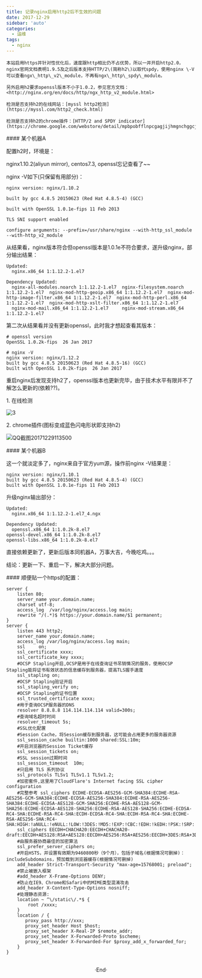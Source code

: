 ```yaml
---
title: 记录nginx启用http2后不生效的问题
date: 2017-12-29
sidebar: 'auto'
categories:
  - 运维
tags:
  - nginx
---
```


    本站启用https并针对性优化后，速度跟http相比仍不占优势，所以一并开启http2.0，nginx官网文档表明1.9.5及之后版本支持HTTP/2\(简称h2\)以取代spdy，使用nginx \-V可以查看ngx\_http\_v2\_module，不再有ngx\_http\_spdy\_module。

    另外启用h2要求openssl版本不小于1.0.2，参见官方文档：<http://nginx.org/en/docs/http/ngx_http_v2_module.html>

    检测是否支持h2的在线网站：[myssl http2检测](https://myssl.com/http2_check.html)

    检测是否支持h2的chrome插件：[HTTP/2 and SPDY indicator](https://chrome.google.com/webstore/detail/mpbpobfflnpcgagjijhmgnchggcjblin)

\#### 某个机器A

配置h2时，环境是：

nginx1.10.2\(aliyun mirror\), centos7.3, openssl忘记查看了\~\~

nginx \-V如下\(只保留有用部分\)：

```
nginx version: nginx/1.10.2

built by gcc 4.8.5 20150623 (Red Hat 4.8.5-4) (GCC) 

built with OpenSSL 1.0.1e-fips 11 Feb 2013

TLS SNI support enabled

configure arguments: --prefix=/usr/share/nginx --with-http_ssl_module --with-http_v2_module
```

从结果看，nginx版本符合但openssl版本是1.0.1e不符合要求，遂升级nginx，部分输出结果：

```
Updated:
  nginx.x86_64 1:1.12.2-1.el7                                                                                                                                                                                                                                                 

Dependency Updated:
  nginx-all-modules.noarch 1:1.12.2-1.el7  nginx-filesystem.noarch 1:1.12.2-1.el7  nginx-mod-http-geoip.x86_64 1:1.12.2-1.el7  nginx-mod-http-image-filter.x86_64 1:1.12.2-1.el7  nginx-mod-http-perl.x86_64 1:1.12.2-1.el7  nginx-mod-http-xslt-filter.x86_64 1:1.12.2-1.el7 
  nginx-mod-mail.x86_64 1:1.12.2-1.el7     nginx-mod-stream.x86_64 1:1.12.2-1.el7 
```

第二次从结果看并没有更新openssl，此时我才想起查看其版本：

```
# openssl version
OpenSSL 1.0.2k-fips  26 Jan 2017
 
# nginx -V
nginx version: nginx/1.12.2
built by gcc 4.8.5 20150623 (Red Hat 4.8.5-16) (GCC) 
built with OpenSSL 1.0.2k-fips  26 Jan 2017
```

重启nginx后发现支持h2了，openssl版本也更新完毕，由于技术水平有限并不了解怎么更新的\(依赖\?\?\)。

1\. 在线检测

![3](https://static.saintic.com/EauDouce/blog/201712291134263009.png)  

2\. chrome插件\(图标变成蓝色闪电形状即支持h2\)

![QQ截图20171229113500](https://static.saintic.com/EauDouce/blog/201712291136074192.png)  

\#### 某个机器B

这一个就淡定多了，nginx来自于官方yum源，操作前nginx \-V结果是：

```
nginx version: nginx/1.10.1
built by gcc 4.8.5 20150623 (Red Hat 4.8.5-4) (GCC) 
built with OpenSSL 1.0.1e-fips 11 Feb 2013
```

升级nginx输出部分：

```
Updated:
  nginx.x86_64 1:1.12.2-1.el7_4.ngx                                                                                                                                                                                                                                           

Dependency Updated:
  openssl.x86_64 1:1.0.2k-8.el7                                                         openssl-devel.x86_64 1:1.0.2k-8.el7                                                         openssl-libs.x86_64 1:1.0.2k-8.el7 
```

直接依赖更新了，更新后版本同机器A，万事大吉，今晚吃鸡。。。

结论：更新一下、重启一下，解决大部分问题。

\#### 顺便贴一个https的配置：

```
server {
    listen 80;
    server_name your.domain.name;
    charset utf-8;
    access_log  /var/log/nginx/access.log main;
    rewrite ^/(.*)$ https://your.domain.name/$1 permanent;
}
server {
    listen 443 http2;
    server_name your.domain.name;
    access_log /var/log/nginx/access.log main;
    ssl     on;
    ssl_certificate xxxx;
    ssl_certificate_key xxxx;
    #OCSP Stapling开启,OCSP是用于在线查询证书吊销情况的服务，使用OCSP Stapling能将证书有效状态的信息缓存到服务器，提高TLS握手速度
    ssl_stapling on;
    #OCSP Stapling验证开启
    ssl_stapling_verify on;
    #OCSP Stapling的证书位置
    ssl_trusted_certificate xxxx;
    #用于查询OCSP服务器的DNS
    resolver 8.8.8.8 114.114.114.114 valid=300s;
    #查询域名超时时间
    resolver_timeout 5s;
    #SSL优化配置
    #Session Cache，将Session缓存到服务器，这可能会占用更多的服务器资源
    ssl_session_cache builtin:1000 shared:SSL:10m;
    #开启浏览器的Session Ticket缓存
    ssl_session_tickets on;
    #SSL session过期时间
    ssl_session_timeout  10m;
    #只启用 TLS 系列协议
    ssl_protocols TLSv1 TLSv1.1 TLSv1.2;
    #加密套件,这里用了CloudFlare's Internet facing SSL cipher configuration
    #完整参考 ssl_ciphers ECDHE-ECDSA-AES256-GCM-SHA384:ECDHE-RSA-AES256-GCM-SHA384:ECDHE-ECDSA-AES256-SHA384:ECDHE-RSA-AES256-SHA384:ECDHE-ECDSA-AES128-GCM-SHA256:ECDHE-RSA-AES128-GCM-SHA256:ECDHE-ECDSA-AES128-SHA256:ECDHE-RSA-AES128-SHA256:ECDHE-ECDSA-RC4-SHA:ECDHE-RSA-RC4-SHA:ECDH-ECDSA-RC4-SHA:ECDH-RSA-RC4-SHA:ECDHE-RSA-AES256-SHA:RC4-SHA:HIGH:!aNULL:!eNULL:!LOW:!3DES:!MD5:!EXP:!CBC:!EDH:!kEDH:!PSK:!SRP:!kECDH;
    ssl_ciphers EECDH+CHACHA20:EECDH+CHACHA20-draft:EECDH+AES128:RSA+AES128:EECDH+AES256:RSA+AES256:EECDH+3DES:RSA+3DES:!aNULL:!MD5:!RC4:!DHE:!kEDH;
    #由服务器协商最佳的加密算法
    ssl_prefer_server_ciphers on;
    #开启HSTS，并设置有效期为9460800秒（9个月），包括子域名(根据情况可删掉)：includeSubdomains，预加载到浏览器缓存(根据情况可删掉)
    add_header Strict-Transport-Security "max-age=15768001; preload";
    #禁止被嵌入框架
    #add_header X-Frame-Options DENY;
    #防止在IE9、Chrome和Safari中的MIME类型混淆攻击
    add_header X-Content-Type-Options nosniff;
    #处理静态资源:
    location ~ ^\/static\/.*$ {
        root /xxxx;
    }
    location / {
       proxy_pass http://xxx;
       proxy_set_header Host $host;
       proxy_set_header X-Real-IP $remote_addr;
       proxy_set_header X-Forwarded-Proto $scheme;
       proxy_set_header X-Forwarded-For $proxy_add_x_forwarded_for;
    }
}
```
<br>

<center>  ·End·  </center>

